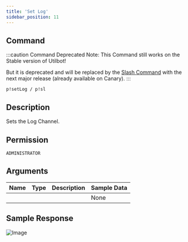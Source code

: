 ```yaml
---
title: 'Set Log'
sidebar_position: 11
---
```


## Command
:::caution Command Deprecated
Note: This Command still works on the Stable version of Utilbot!

But it is deprecated and will be replaced by the [Slash Command](../../admins/log) with the next major release (already available on Canary).
:::
```
p!setLog / p!sl
```

## Description
Sets the Log Channel.

## Permission
`ADMINISTRATOR`

## Arguments
| Name | Type | Description | Sample Data |
| ---- | ---- | ----------- | ----------- |
|  |  |  | None |

## Sample Response
![Image](https://cdn.herrtxbias.net/Discord_DTJePt6RvC.png)
